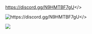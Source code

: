 <a id="Click Here to Join Noobs Duels Kingdom™ Discord Server">https://discord.gg/N9HMTBF7gU</>

![<a id="Click Here to Join Noobs Duels Kingdom™ Discord Server">https://discord.gg/N9HMTBF7gU</>](https://github.com/user-attachments/assets/e85123d3-e01b-42c7-b4ce-7ed374e9871f)

![](https://github.com/user-attachments/assets/eb93904a-41de-4e2e-82b9-fb60987de275)
